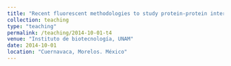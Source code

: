 ```yaml
---
title: "Recent fluorescent methodologies to study protein-protein interaction"
collection: teaching
type: "teaching"
permalink: /teaching/2014-10-01-t4
venue: "Instituto de biotecnología, UNAM"
date: 2014-10-01
location: "Cuernavaca, Morelos. México"
---
```

